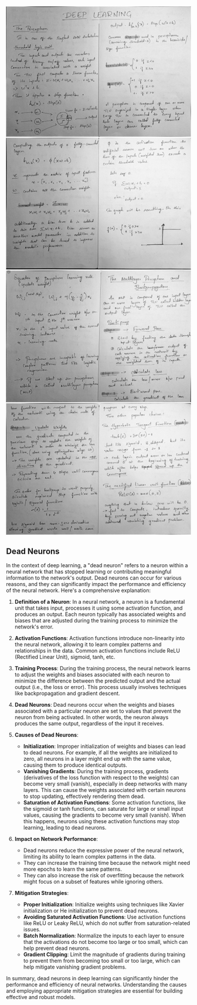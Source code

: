 
![](https://github.com/praj2408/Deep-Learning-Notes/blob/main/Deep%20Learning%20Basics/01%20DL%20Basics.jpg)
![](https://github.com/praj2408/Deep-Learning-Notes/blob/main/Deep%20Learning%20Basics/02%20DL%20basics.jpg)
![](https://github.com/praj2408/Deep-Learning-Notes/blob/main/Deep%20Learning%20Basics/03%20DL%20basics.jpg)
![](https://github.com/praj2408/Deep-Learning-Notes/blob/main/Deep%20Learning%20Basics/04%20DL%20basics.jpg)

## Dead Neurons
In the context of deep learning, a "dead neuron" refers to a neuron within a neural network that has stopped learning or contributing meaningful information to the network's output. Dead neurons can occur for various reasons, and they can significantly impact the performance and efficiency of the neural network. Here's a comprehensive explanation:

1. **Definition of a Neuron**: In a neural network, a neuron is a fundamental unit that takes input, processes it using some activation function, and produces an output. Each neuron typically has associated weights and biases that are adjusted during the training process to minimize the network's error.

2. **Activation Functions**: Activation functions introduce non-linearity into the neural network, allowing it to learn complex patterns and relationships in the data. Common activation functions include ReLU (Rectified Linear Unit), sigmoid, tanh, etc.

3. **Training Process**: During the training process, the neural network learns to adjust the weights and biases associated with each neuron to minimize the difference between the predicted output and the actual output (i.e., the loss or error). This process usually involves techniques like backpropagation and gradient descent.

4. **Dead Neurons**: Dead neurons occur when the weights and biases associated with a particular neuron are set to values that prevent the neuron from being activated. In other words, the neuron always produces the same output, regardless of the input it receives.

5. **Causes of Dead Neurons**:
   - **Initialization**: Improper initialization of weights and biases can lead to dead neurons. For example, if all the weights are initialized to zero, all neurons in a layer might end up with the same value, causing them to produce identical outputs.
   - **Vanishing Gradients**: During the training process, gradients (derivatives of the loss function with respect to the weights) can become very small (vanish), especially in deep networks with many layers. This can cause the weights associated with certain neurons to stop updating, effectively rendering them dead.
   - **Saturation of Activation Functions**: Some activation functions, like the sigmoid or tanh functions, can saturate for large or small input values, causing the gradients to become very small (vanish). When this happens, neurons using these activation functions may stop learning, leading to dead neurons.

6. **Impact on Network Performance**:
   - Dead neurons reduce the expressive power of the neural network, limiting its ability to learn complex patterns in the data.
   - They can increase the training time because the network might need more epochs to learn the same patterns.
   - They can also increase the risk of overfitting because the network might focus on a subset of features while ignoring others.

7. **Mitigation Strategies**:
   - **Proper Initialization**: Initialize weights using techniques like Xavier initialization or He initialization to prevent dead neurons.
   - **Avoiding Saturated Activation Functions**: Use activation functions like ReLU or Leaky ReLU, which do not suffer from saturation-related issues.
   - **Batch Normalization**: Normalize the inputs to each layer to ensure that the activations do not become too large or too small, which can help prevent dead neurons.
   - **Gradient Clipping**: Limit the magnitude of gradients during training to prevent them from becoming too small or too large, which can help mitigate vanishing gradient problems.

In summary, dead neurons in deep learning can significantly hinder the performance and efficiency of neural networks. Understanding the causes and employing appropriate mitigation strategies are essential for building effective and robust models.
